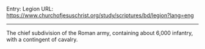 Entry: Legion
URL: https://www.churchofjesuschrist.org/study/scriptures/bd/legion?lang=eng

---

The chief subdivision of the Roman army, containing about 6,000 infantry, with a contingent of cavalry.
